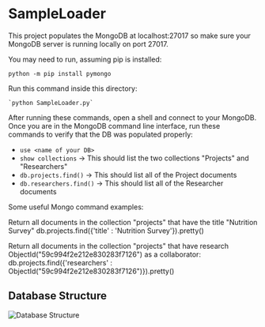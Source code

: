 # SampleLoader
This project populates the MongoDB at localhost:27017 so make sure your MongoDB server is running locally on port 27017.

You may need to run, assuming pip is installed:

`python -m pip install pymongo`


Run this command inside this directory:

    `python SampleLoader.py`

After running these commands, open a shell and connect to your MongoDB. Once you are in the MongoDB command line interface,
run these commands to verify that the DB was populated properly:
- `use <name of your DB>`
- `show collections` -> This should list the two collections "Projects" and "Researchers"
- `db.projects.find()` -> This should list all of the Project documents
- `db.researchers.find()` -> This should list all of the Researcher documents

Some useful Mongo command examples:

Return all documents in the collection "projects" that have the title "Nutrition Survey"
db.projects.find({'title' : 'Nutrition Survey'}).pretty()

Return all documents in the collection "projects" that have research ObjectId("59c994f2e212e830283f7126") as a collaborator:
db.projects.find({'researchers' : ObjectId("59c994f2e212e830283f7126")}).pretty()

## Database Structure
![Database Structure](DatabaseStructure.png?raw=true)
